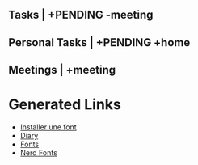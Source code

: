## Tasks | +PENDING -meeting


## Personal Tasks | +PENDING +home


## Meetings | +meeting




# Generated Links

- [Installer une font](Installer_une_font.md)
- [Diary](diary/diary.md)
- [Fonts](linux.md)
- [Nerd Fonts](nerd_fonts.md)
